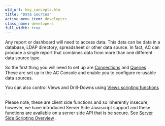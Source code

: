 ```yaml
---
old_url: key_concepts.htm
title: "Data Sources"
active_menu_item: developers
class_name: developers
full_width: true
---
```



Any report or dashboard will need to access data. This data can be data in a database, LDAP directory, spreadsheet or other data source. In fact, AC can produce a single report that combines data from more than one different data source type.

So the first thing you will need to set up are [Connections](/developers/documentation/product-guide/the-console/console-tabs/connections/) and [Queries](/developers/documentation/product-guide/the-console/console-tabs/queries/) . These are set up in the AC Console and enable you to configure re-usable data sources.

You can also control Views and Drill-Downs using [Views scripting functions](/developers/documentation/scripting-apis/client-api/data-view-functions/) .

Please note, these are client side functions and so inherently insecure, however, we have introduced Server Side Javascript support and these functions are available on a server side API that is be secure. See [Server Side Scripting Overview](/developers/documentation/scripting-apis/server-side-scripting-overview/) .
